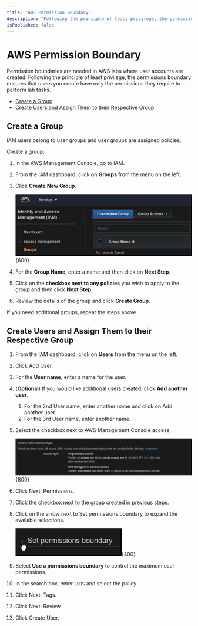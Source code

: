 ```yaml
---
title: "AWS Permission Boundary"
description: "Following the principle of least privilege, the permissions boundary ensures that users you create have only the permissions they require to perform lab tasks."
isPublished: false
---
```


# AWS Permission Boundary 

Permission boundaries are needed in AWS labs where user accounts are created.
Following the principle of least privilege, the permissions boundary ensures that users you create have only the permissions they require to perform lab tasks.  

- [Create a Group](#create-a-group)
- [Create Users and Assign Them to their Respective Group](#create-users-and-assign-them-to-their-respective-group)

## Create a Group

IAM users belong to user groups and user groups are assigned policies. 

Create a group: 

1. In the AWS Management Console, go to IAM. 
1. From the IAM dashboard, click on **Groups** from the menu on the left. 
1. Click **Create New Group**. 

    ![Create New Group](images/aws-create-new-group.png){600}
1. For the **Group Name**, enter a name and then click on **Next Step**. 
1. Click on the **checkbox next to any policies** you wish to apply to the group and then click **Next Step**. 
1. Review the details of the group and click **Create Group**. 

If you need additional groups, repeat the steps above. 

## Create Users and Assign Them to their Respective Group

1. From the IAM dashboard, click on **Users** from the menu on the left.
1. Click Add User.
1. For the **User name**, enter a name for the user.
1. (**Optional**) If you would like additional users created, click **Add another user**. 
    1. For the 2nd User name, enter another name and click on Add another user.
    1. For the 3rd User name, enter another name.
1. Select the checkbox next to AWS Management Console access.

    ![AWS Management Console access](images/aws-management-console-access.png){800}
1. Click Next: Permissions.
1. Click the checkbox next to the group created in previous steps.
1. Click on the arrow next to Set permissions boundary to expand the available selections.

    ![Set permission boundary](images/set-permission-boundary.png){300}
1. Select **Use a permissions boundary** to control the maximum user permissions.
1. In the search box, enter `LODS` and select the policy.
1. Click Next: Tags.
1. Click Next: Review.
1. Click Create User.

